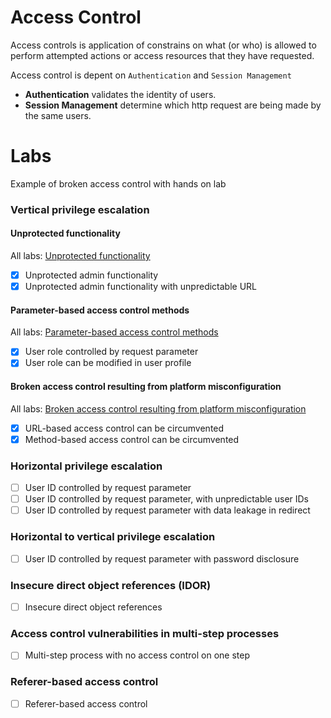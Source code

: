 # Access Control

Access controls is application of constrains on what (or who) is allowed to perform attempted actions or access resources that they have requested.

Access control is depent on `Authentication` and `Session Management`

- **Authentication** validates the identity of users.
- **Session Management** determine which http request are being made by the same users.

# Labs

Example of broken access control with hands on lab

### Vertical privilege escalation

#### Unprotected functionality  
All labs: [Unprotected functionality](01-unprotected-functionality/README.md)
- [x] Unprotected admin functionality
- [x] Unprotected admin functionality with unpredictable URL

#### Parameter-based access control methods 
All labs: [Parameter-based access control methods](02-parameter-based-access-control-methods/README.md)
- [x] User role controlled by request parameter
- [x] User role can be modified in user profile

#### Broken access control resulting from platform misconfiguration
All labs: [Broken access control resulting from platform misconfiguration](07-access-control/README.md)
- [x] URL-based access control can be circumvented
- [x] Method-based access control can be circumvented

### Horizontal privilege escalation
- [ ] User ID controlled by request parameter 
- [ ] User ID controlled by request parameter, with unpredictable user IDs 
- [ ] User ID controlled by request parameter with data leakage in redirect

### Horizontal to vertical privilege escalation
- [ ] User ID controlled by request parameter with password disclosure

### Insecure direct object references (IDOR)
- [ ] Insecure direct object references

### Access control vulnerabilities in multi-step processes
- [ ] Multi-step process with no access control on one step 

### Referer-based access control
- [ ] Referer-based access control